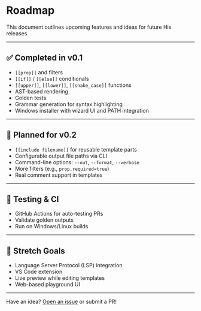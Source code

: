 # Roadmap

This document outlines upcoming features and ideas for future Hix releases.

---

## ✅ Completed in v0.1

- `[[prop]]` and filters
- `[[if]]` / `[[else]]` conditionals
- `[[upper]]`, `[[lower]]`, `[[snake_case]]` functions
- AST-based rendering
- Golden tests
- Grammar generation for syntax highlighting
- Windows installer with wizard UI and PATH integration

---

## 🧩 Planned for v0.2

- `[[include filename]]` for reusable template parts
- Configurable output file paths via CLI
- Command-line options: `--out`, `--format`, `--verbose`
- More filters (e.g., `prop.required=true`)
- Real comment support in templates

---

## 🧪 Testing & CI

- GitHub Actions for auto-testing PRs
- Validate golden outputs
- Run on Windows/Linux builds

---

## 🧠 Stretch Goals

- Language Server Protocol (LSP) integration
- VS Code extension
- Live preview while editing templates
- Web-based playground UI

---

Have an idea? [Open an issue](https://github.com/yourusername/hix/issues) or submit a PR!

